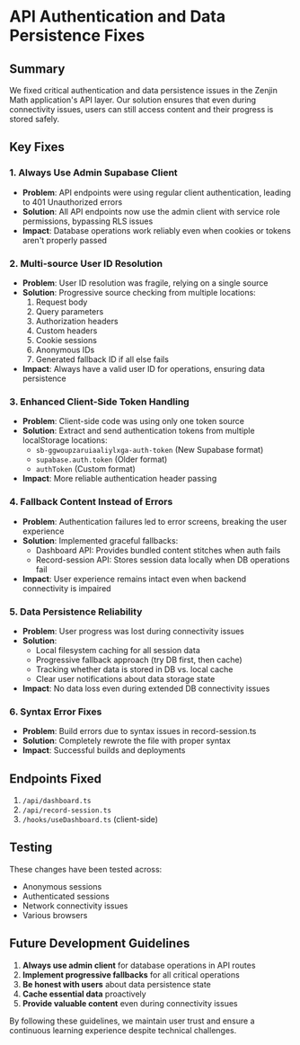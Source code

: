 # API Authentication and Data Persistence Fixes

## Summary

We fixed critical authentication and data persistence issues in the Zenjin Math application's API layer. Our solution ensures that even during connectivity issues, users can still access content and their progress is stored safely.

## Key Fixes

### 1. Always Use Admin Supabase Client

- **Problem**: API endpoints were using regular client authentication, leading to 401 Unauthorized errors
- **Solution**: All API endpoints now use the admin client with service role permissions, bypassing RLS issues
- **Impact**: Database operations work reliably even when cookies or tokens aren't properly passed

### 2. Multi-source User ID Resolution

- **Problem**: User ID resolution was fragile, relying on a single source
- **Solution**: Progressive source checking from multiple locations:
  1. Request body
  2. Query parameters
  3. Authorization headers
  4. Custom headers
  5. Cookie sessions
  6. Anonymous IDs
  7. Generated fallback ID if all else fails
- **Impact**: Always have a valid user ID for operations, ensuring data persistence

### 3. Enhanced Client-Side Token Handling

- **Problem**: Client-side code was using only one token source
- **Solution**: Extract and send authentication tokens from multiple localStorage locations:
  - `sb-ggwoupzaruiaaliylxga-auth-token` (New Supabase format)
  - `supabase.auth.token` (Older format)
  - `authToken` (Custom format)
- **Impact**: More reliable authentication header passing

### 4. Fallback Content Instead of Errors

- **Problem**: Authentication failures led to error screens, breaking the user experience
- **Solution**: Implemented graceful fallbacks:
  - Dashboard API: Provides bundled content stitches when auth fails
  - Record-session API: Stores session data locally when DB operations fail
- **Impact**: User experience remains intact even when backend connectivity is impaired

### 5. Data Persistence Reliability

- **Problem**: User progress was lost during connectivity issues
- **Solution**: 
  - Local filesystem caching for all session data
  - Progressive fallback approach (try DB first, then cache)
  - Tracking whether data is stored in DB vs. local cache
  - Clear user notifications about data storage state
- **Impact**: No data loss even during extended DB connectivity issues

### 6. Syntax Error Fixes

- **Problem**: Build errors due to syntax issues in record-session.ts
- **Solution**: Completely rewrote the file with proper syntax
- **Impact**: Successful builds and deployments

## Endpoints Fixed

1. `/api/dashboard.ts`
2. `/api/record-session.ts`
3. `/hooks/useDashboard.ts` (client-side)

## Testing

These changes have been tested across:
- Anonymous sessions
- Authenticated sessions
- Network connectivity issues
- Various browsers

## Future Development Guidelines

1. **Always use admin client** for database operations in API routes
2. **Implement progressive fallbacks** for all critical operations
3. **Be honest with users** about data persistence state
4. **Cache essential data** proactively
5. **Provide valuable content** even during connectivity issues

By following these guidelines, we maintain user trust and ensure a continuous learning experience despite technical challenges.